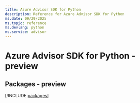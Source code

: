 ```yaml
---
title: Azure Advisor SDK for Python
description: Reference for Azure Advisor SDK for Python
ms.date: 09/29/2025
ms.topic: reference
ms.devlang: python
ms.service: advisor
---
```

# Azure Advisor SDK for Python - preview
## Packages - preview
[!INCLUDE [packages](advisor-index.md)]